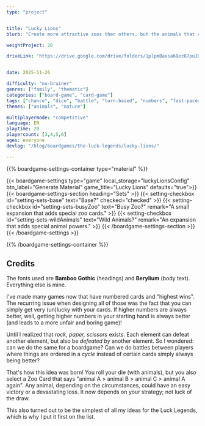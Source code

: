 ```yaml
---
type: "project"


title: "Lucky Lions"
blurb: "Create more attractive zoos than others, but the animals that come out might be a bit ... random."

weightProject: 20

driveLink: "https://drive.google.com/drive/folders/1plpmBaxsa6Qez87puJDpXHiCsU0nwK6Q"


date: 2025-11-26

difficulty: "no-brainer"
genres: ["family", "thematic"]
categories: ["board-game", "card-game"]
tags: ["chance", "dice", "battle", "turn-based", "numbers", "fast-paced", "high-score", "textless", "move-through-all"]
themes: ["animals", "nature"]

multiplayermode: "competitive"
language: EN
playtime: 20
playercount: [3,4,5,6]
ages: everyone
devlog: "/blog/boardgames/the-luck-legends/lucky-lions/"

---
```






{{% boardgame-settings-container type="material" %}}

{{< boardgame-settings type="game" local_storage="luckyLionsConfig" btn_label="Generate Material" game_title="Lucky Lions" defaults="true">}}
  {{< boardgame-settings-section heading="Sets" >}}
    {{< setting-checkbox id="setting-sets-base" text="Base?" checked="checked" >}}
    {{< setting-checkbox id="setting-sets-busyZoo" text="Busy Zoo?" remark="A small expansion that adds special zoo cards." >}}
    {{< setting-checkbox id="setting-sets-wildAnimals" text="Wild Animals?" remark="An expansion that adds special animal powers." >}}
  {{< /boardgame-settings-section >}}
{{< /boardgame-settings >}}

{{% /boardgame-settings-container %}}

## Credits

The fonts used are **Bamboo Gothic** (headings) and **Berylium** (body text). Everything else is mine.

I've made many games now that have numbered cards and "highest wins". The recurring issue when designing all of those was the fact that you can simply get very (un)lucky with your cards. If higher numbers are always better, well, getting higher numbers in your starting hand is always better (and leads to a more unfair and boring game)!

Until I realized that _rock, paper, scissors_ exists. Each element can defeat another element, but also be _defeated by_ another element. So I wondered: can we do the same for a boardgame? Can we do battles between players where things are ordered in a _cycle_ instead of certain cards simply always being better?

That's how this idea was born! You roll your die (with animals), but you also select a Zoo Card that says "animal A > animal B > animal C > animal A again". Any animal, depending on the circumstances, could have an easy victory or a devastating loss. It now depends on your strategy; not luck of the draw.

This also turned out to be the simplest of all my ideas for the Luck Legends, which is why I put it first on the list.

